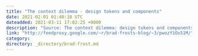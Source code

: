 ```yaml
---
title: "The context dilemma - design tokens and components"
date: 2021-02-01 01:40:18 UTC
dateadded: 2021-03-11 17:02:25 +0000
description: "Source: The context dilemma: design tokens and components | Frontside"
link: "http://feedproxy.google.com/~r/brad-frosts-blog/~3/pwozY1Ox51M/"
category:
directory: _directory/brad-frost.md
---
```

